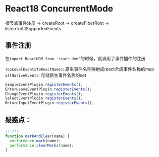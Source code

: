 # React18   ConcurrentMode

根节点事件注册 -> createRoot -> createFiberRoot -> listenToAllSupportedEvents

## 事件注册
在`import ReactDOM from 'react-dom'`的时候，就调用了事件插件的注册

`topLevelEventsToReactNames`: 原生事件名称映射成react合成事件名称的map<br/>
`allNativeEvents`: 存储原生事件名称的set

```js
SimpleEventPlugin.registerEvents();
EnterLeaveEventPlugin.registerEvents();
ChangeEventPlugin.registerEvents();
SelectEventPlugin.registerEvents();
BeforeInputEventPlugin.registerEvents();
```

## 疑惑点：
```js
// ???
function markAndClear(name) {
  performance.mark(name);
  performance.clearMarks(name);
}
```